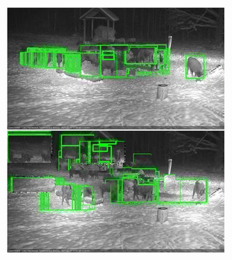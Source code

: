 ![20210117-174733-175736](in2/20210117/20210117-174733-175736_0_.jpg)
![20210117-175742-180746](in2/20210117/20210117-175742-180746_0_.jpg)
